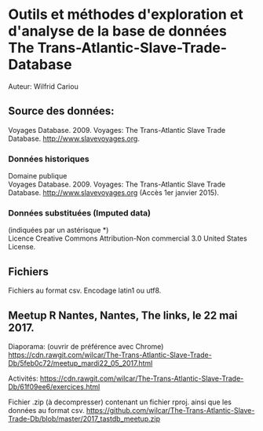 # Outils et méthodes d'exploration et d'analyse de la base de données The Trans-Atlantic-Slave-Trade-Database 

Auteur: Wilfrid Cariou  

## Source des données: 

Voyages Database. 2009. Voyages: The Trans-Atlantic Slave Trade Database. http://www.slavevoyages.org.

### Données historiques  
Domaine publique 	
Voyages Database. 2009. Voyages: The Trans-Atlantic Slave Trade Database. http://www.slavevoyages.org (Accès 1er janvier 2015).

### Données substituées (Imputed data)  
(indiquées par un astérisque *)  
Licence Creative Commons Attribution-Non commercial 3.0 United States License.

## Fichiers
Fichiers au format csv. Encodage latin1 ou utf8.

## Meetup R Nantes, Nantes, The links, le 22 mai 2017.

Diaporama: (ouvrir de préférence avec Chrome)   
https://cdn.rawgit.com/wilcar/The-Trans-Atlantic-Slave-Trade-Db/5feb0c72/meetup_mardi22_05_2017.html

Activités: https://cdn.rawgit.com/wilcar/The-Trans-Atlantic-Slave-Trade-Db/61f09ee6/exercices.html  

Fichier .zip (à decompresser) contenant un fichier rproj. ainsi que les données au format csv. https://github.com/wilcar/The-Trans-Atlantic-Slave-Trade-Db/blob/master/2017_tastdb_meetup.zip



